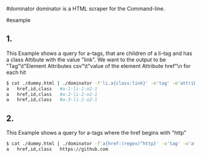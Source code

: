 #dominator
dominator is a HTML scraper for the Command-line.

#example
## 1.
This Example shows a query for a-tags, that are children of a li-tag and has a class Attibute with the value "link".
We want to the output to be "Tag"\t"Element Attributes csv"\t"value of the element Attribute href"\n for each hit 
```sh
$ cat ./dummy.html | ./dominator -f'li.a{class:link}' -o'tag' -o'attrib-keys' -o'attrib(href)'
a	href,id,class	#a-1-li-1-o2-1
a	href,id,class	#a-2-li-2-o2-1
a	href,id,class	#a-3-li-2-o2-1
```

## 2.
This Example shows a query for a-tags where the href begins with "http"
```sh
$ cat ./dummy.html | ./dominator -f'a{href:(regex)^http}' -o'tag' -o'attrib-keys' -o'attrib(href)'
a	href,id,class	https://github.com
```